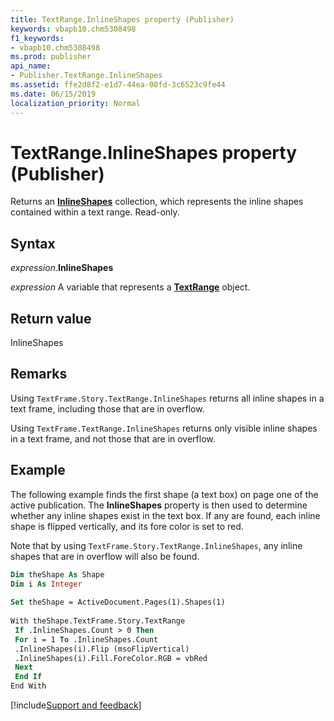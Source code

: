 ```yaml
---
title: TextRange.InlineShapes property (Publisher)
keywords: vbapb10.chm5308498
f1_keywords:
- vbapb10.chm5308498
ms.prod: publisher
api_name:
- Publisher.TextRange.InlineShapes
ms.assetid: ffe2d8f2-e1d7-44ea-00fd-3c6523c9fe44
ms.date: 06/15/2019
localization_priority: Normal
---
```



# TextRange.InlineShapes property (Publisher)

Returns an **[InlineShapes](Publisher.InlineShapes.md)** collection, which represents the inline shapes contained within a text range. Read-only.


## Syntax

_expression_.**InlineShapes**

_expression_ A variable that represents a **[TextRange](Publisher.TextRange.md)** object.


## Return value

InlineShapes


## Remarks

Using `TextFrame.Story.TextRange.InlineShapes` returns all inline shapes in a text frame, including those that are in overflow. 

Using `TextFrame.TextRange.InlineShapes` returns only visible inline shapes in a text frame, and not those that are in overflow.


## Example

The following example finds the first shape (a text box) on page one of the active publication. The **InlineShapes** property is then used to determine whether any inline shapes exist in the text box. If any are found, each inline shape is flipped vertically, and its fore color is set to red.

Note that by using `TextFrame.Story.TextRange.InlineShapes`, any inline shapes that are in overflow will also be found.

```vb
Dim theShape As Shape 
Dim i As Integer 
 
Set theShape = ActiveDocument.Pages(1).Shapes(1) 
 
With theShape.TextFrame.Story.TextRange 
 If .InlineShapes.Count > 0 Then 
 For i = 1 To .InlineShapes.Count 
 .InlineShapes(i).Flip (msoFlipVertical) 
 .InlineShapes(i).Fill.ForeColor.RGB = vbRed 
 Next 
 End If 
End With
```

[!include[Support and feedback](~/includes/feedback-boilerplate.md)]